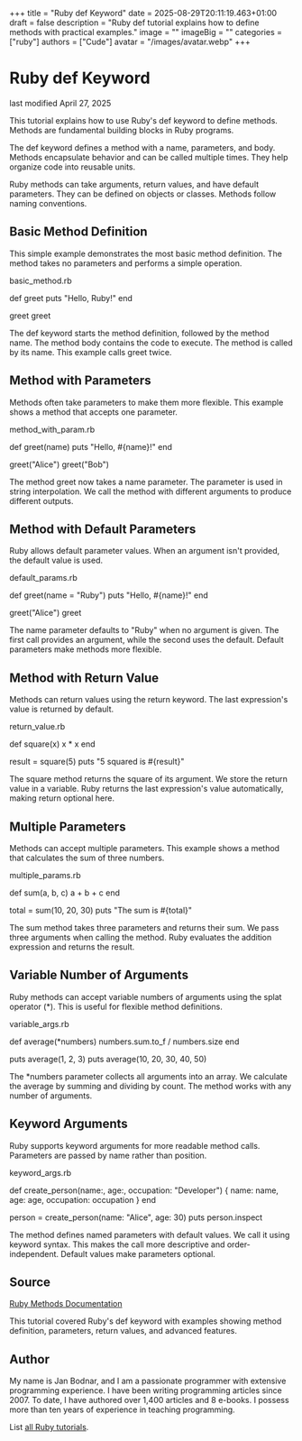 +++
title = "Ruby def Keyword"
date = 2025-08-29T20:11:19.463+01:00
draft = false
description = "Ruby def tutorial explains how to define methods with practical examples."
image = ""
imageBig = ""
categories = ["ruby"]
authors = ["Cude"]
avatar = "/images/avatar.webp"
+++

# Ruby def Keyword

last modified April 27, 2025

This tutorial explains how to use Ruby's def keyword to define
methods. Methods are fundamental building blocks in Ruby programs.

The def keyword defines a method with a name, parameters, and body.
Methods encapsulate behavior and can be called multiple times. They help organize
code into reusable units.

Ruby methods can take arguments, return values, and have default parameters.
They can be defined on objects or classes. Methods follow naming conventions.

## Basic Method Definition

This simple example demonstrates the most basic method definition. The method
takes no parameters and performs a simple operation.

basic_method.rb
  

def greet
  puts "Hello, Ruby!"
end

greet
greet

The def keyword starts the method definition, followed by the method
name. The method body contains the code to execute. The method is called by its
name. This example calls greet twice.

## Method with Parameters

Methods often take parameters to make them more flexible. This example shows a
method that accepts one parameter.

method_with_param.rb
  

def greet(name)
  puts "Hello, #{name}!"
end

greet("Alice")
greet("Bob")

The method greet now takes a name parameter. The
parameter is used in string interpolation. We call the method with different
arguments to produce different outputs.

## Method with Default Parameters

Ruby allows default parameter values. When an argument isn't provided, the
default value is used.

default_params.rb
  

def greet(name = "Ruby")
  puts "Hello, #{name}!"
end

greet("Alice")
greet

The name parameter defaults to "Ruby" when no argument is given.
The first call provides an argument, while the second uses the default. Default
parameters make methods more flexible.

## Method with Return Value

Methods can return values using the return keyword. The last
expression's value is returned by default.

return_value.rb
  

def square(x)
  x * x
end

result = square(5)
puts "5 squared is #{result}"

The square method returns the square of its argument. We store the
return value in a variable. Ruby returns the last expression's value
automatically, making return optional here.

## Multiple Parameters

Methods can accept multiple parameters. This example shows a method that
calculates the sum of three numbers.

multiple_params.rb
  

def sum(a, b, c)
  a + b + c
end

total = sum(10, 20, 30)
puts "The sum is #{total}"

The sum method takes three parameters and returns their sum. We
pass three arguments when calling the method. Ruby evaluates the addition
expression and returns the result.

## Variable Number of Arguments

Ruby methods can accept variable numbers of arguments using the splat operator
(*). This is useful for flexible method definitions.

variable_args.rb
  

def average(*numbers)
  numbers.sum.to_f / numbers.size
end

puts average(1, 2, 3)
puts average(10, 20, 30, 40, 50)

The *numbers parameter collects all arguments into an array. We
calculate the average by summing and dividing by count. The method works with
any number of arguments.

## Keyword Arguments

Ruby supports keyword arguments for more readable method calls. Parameters are
passed by name rather than position.

keyword_args.rb
  

def create_person(name:, age:, occupation: "Developer")
  { name: name, age: age, occupation: occupation }
end

person = create_person(name: "Alice", age: 30)
puts person.inspect

The method defines named parameters with default values. We call it using
keyword syntax. This makes the call more descriptive and order-independent.
Default values make parameters optional.

## Source

[Ruby Methods Documentation](https://ruby-doc.org/3.4.1/syntax/methods_rdoc.html/)

This tutorial covered Ruby's def keyword with examples showing
method definition, parameters, return values, and advanced features.

## Author

My name is Jan Bodnar, and I am a passionate programmer with extensive
programming experience. I have been writing programming articles since 2007.
To date, I have authored over 1,400 articles and 8 e-books. I possess more
than ten years of experience in teaching programming.

List [all Ruby tutorials](/ruby/).